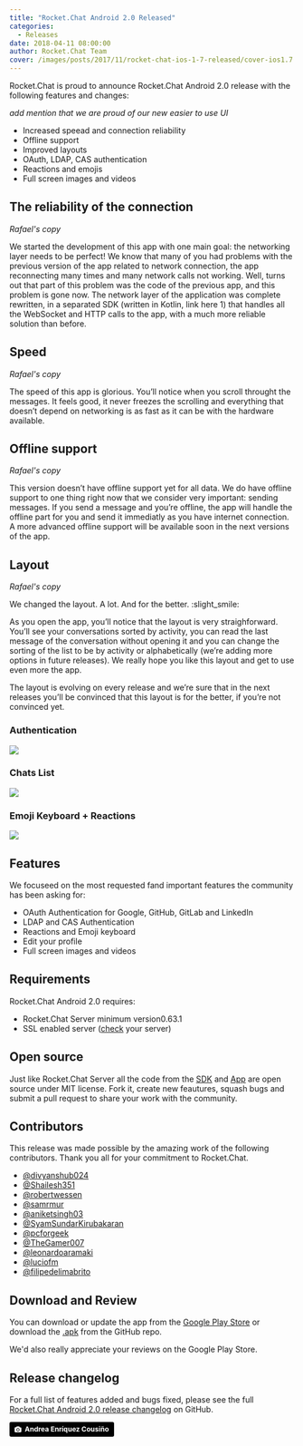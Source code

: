 ```yaml
---
title: "Rocket.Chat Android 2.0 Released"
categories:
  - Releases
date: 2018-04-11 08:00:00
author: Rocket.Chat Team
cover: /images/posts/2017/11/rocket-chat-ios-1-7-released/cover-ios1.7.jpg
---
```


Rocket.Chat is proud to announce Rocket.Chat Android 2.0 release with the following features and changes:

*add mention that we are proud of our new easier to use UI*

- Increased speead and connection reliability
- Offline support
- Improved layouts
- OAuth, LDAP, CAS authentication
- Reactions and emojis
- Full screen images and videos

## The reliability of the connection

*Rafael's copy*

We started the development of this app with one main goal: the networking layer needs to be perfect! We know that many of you had problems with the previous version of the app related to network connection, the app reconnecting many times and many network calls not working. Well, turns out that part of this problem was the code of the previous app, and this problem is gone now. The network layer of the application was complete rewritten, in a separated SDK (written in Kotlin, link here 1) that handles all the WebSocket and HTTP calls to the app, with a much more reliable solution than before.

## Speed

*Rafael's copy*

The speed of this app is glorious. You’ll notice when you scroll throught the messages. It feels good, it never freezes the scrolling and everything that doesn’t depend on networking is as fast as it can be with the hardware available.

## Offline support

*Rafael's copy*

This version doesn’t have offline support yet for all data. We do have offline support to one thing right now that we consider very important: sending messages. If you send a message and you’re offline, the app will handle the offline part for you and send it immediatly as you have internet connection. A more advanced offline support will be available soon in the next versions of the app.

## Layout

*Rafael's copy*

We changed the layout. A lot. And for the better. :slight_smile:

As you open the app, you’ll notice that the layout is very straighforward. You’ll see your conversations sorted by activity, you can read the last message of the conversation without opening it and you can change the sorting of the list to be by activity or alphabetically (we’re adding more options in future releases). We really hope you like this layout and get to use even more the app.

The layout is evolving on every release and we’re sure that in the next releases you’ll be convinced that this layout is for the better, if you’re not convinced yet.

### Authentication

<div class="left copy">
<p>

</p>
</div>
<div class="right image">
  <p>
    <img src="/images/posts/2018/04/2018-04-18-rocket-chat-android-2-releaed/authentication.png"/>
  </p>
</div>
<div class="clear"></div>

### Chats List

<div class="left copy">
<p>

</p>
</div>
<div class="right image">
  <p>
    <img src="/images/posts/2018/04/2018-04-18-rocket-chat-android-2-releaed/chats.png"/>
  </p>
</div>
<div class="clear"></div>

### Emoji Keyboard + Reactions

<div class="left copy">
<p>

</p>
</div>
<div class="right image">
  <p>
    <img src="/images/posts/2018/04/2018-04-18-rocket-chat-android-2-releaed/emojis.png"/>
  </p>
</div>
<div class="clear"></div>

## Features

We focuseed on the most requested fand important features the community has been asking for:

- OAuth Authentication for Google, GitHub, GitLab and LinkedIn
- LDAP and CAS Authentication
- Reactions and Emoji keyboard
- Edit your profile
- Full screen images and videos

## Requirements

Rocket.Chat Android 2.0 requires:

- Rocket.Chat Server minimum version0.63.1
- SSL enabled server ([check](https://www.ssllabs.com/ssltest/) your server)

## Open source

Just like Rocket.Chat Server all the code from the [SDK](https://github.com/RocketChat/Rocket.Chat.Kotlin.SDK) and [App](https://github.com/RocketChat/Rocket.Chat.Android) are open source under MIT license.
Fork it, create new feautures, squash bugs and submit a pull request to share your work with the community.

## Contributors

This release was made possible by the amazing work of the following contributors. Thank you all for your commitment to Rocket.Chat.

- <a target="_blank" href="https://github.com/divyanshub024">@divyanshub024</a>
- <a target="_blank" href="https://github.com/Shailesh351">@Shailesh351</a>
- <a target="_blank" href="https://github.com/robertwessen">@robertwessen</a>
- <a target="_blank" href="https://github.com/samrmur">@samrmur</a>
- <a target="_blank" href="https://github.com/aniketsingh03">@aniketsingh03</a>
- <a target="_blank" href="https://github.com/SyamSundarKirubakaran">@SyamSundarKirubakaran</a>
- <a target="_blank" href="https://github.com/pcforgeek">@pcforgeek</a>
- <a target="_blank" href="https://github.com/TheGamer007">@TheGamer007</a>
- <a target="_blank" href="https://github.com/leonardoaramaki">@leonardoaramaki</a>
- <a target="_blank" href="https://github.com/luciofm">@luciofm</a>
- <a target="_blank" href="https://github.com/filipedelimabrito">@filipedelimabrito</a>

## Download and Review

You can download or update the app from the [Google Play Store](https://play.google.com/store/apps/details?id=chat.rocket.android) or download the [.apk](https://github.com/RocketChat/Rocket.Chat.Android/releases/tag/v2.0.0)
from the GitHub repo.

We'd also really appreciate your reviews on the Google Play Store.


## Release changelog

For a full list of features added and bugs fixed, please see the full
[Rocket.Chat Android 2.0 release changelog](https://github.com/RocketChat/Rocket.Chat.Android/releases/tag/v2.0.0) on GitHub.

<a style="background-color:black;color:white;text-decoration:none;padding:4px 6px;font-family:-apple-system, BlinkMacSystemFont, &quot;San Francisco&quot;, &quot;Helvetica Neue&quot;, Helvetica, Ubuntu, Roboto, Noto, &quot;Segoe UI&quot;, Arial, sans-serif;font-size:12px;font-weight:bold;line-height:1.2;display:inline-block;border-radius:3px;" href="https://unsplash.com/@andreoiide?utm_medium=referral&amp;utm_campaign=photographer-credit&amp;utm_content=creditBadge" target="_blank" rel="noopener noreferrer" title="Download free do whatever you want high-resolution photos from Andrea Enríquez Cousiño"><span style="display:inline-block;padding:2px 3px;"><svg xmlns="http://www.w3.org/2000/svg" style="height:12px;width:auto;position:relative;vertical-align:middle;top:-1px;fill:white;" viewBox="0 0 32 32"><title>unsplash-logo</title><path d="M20.8 18.1c0 2.7-2.2 4.8-4.8 4.8s-4.8-2.1-4.8-4.8c0-2.7 2.2-4.8 4.8-4.8 2.7.1 4.8 2.2 4.8 4.8zm11.2-7.4v14.9c0 2.3-1.9 4.3-4.3 4.3h-23.4c-2.4 0-4.3-1.9-4.3-4.3v-15c0-2.3 1.9-4.3 4.3-4.3h3.7l.8-2.3c.4-1.1 1.7-2 2.9-2h8.6c1.2 0 2.5.9 2.9 2l.8 2.4h3.7c2.4 0 4.3 1.9 4.3 4.3zm-8.6 7.5c0-4.1-3.3-7.5-7.5-7.5-4.1 0-7.5 3.4-7.5 7.5s3.3 7.5 7.5 7.5c4.2-.1 7.5-3.4 7.5-7.5z"></path></svg></span><span style="display:inline-block;padding:2px 3px;">Andrea Enríquez Cousiño</span></a>
